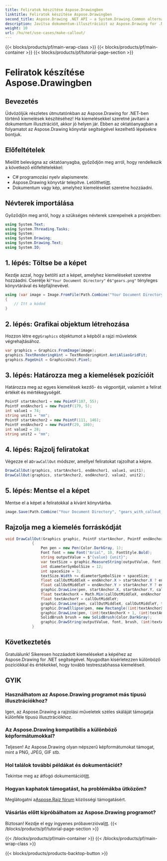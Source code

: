 ```yaml
---
title: Feliratok készítése Aspose.Drawingben
linktitle: Feliratok készítése Aspose.Drawingben
second_title: Aspose.Drawing .NET API – a System.Drawing.Common alternatívája
description: Javítsa dokumentum-illusztrációit az Aspose.Drawing for .NET segítségével! Ismerje meg lépésről lépésre, hogyan adhat hozzá feliratokat a tisztább és informatívabb látvány érdekében.
weight: 10
url: /hu/net/use-cases/make-callout/
---
```


{{< blocks/products/pf/main-wrap-class >}}
{{< blocks/products/pf/main-container >}}
{{< blocks/products/pf/tutorial-page-section >}}

# Feliratok készítése Aspose.Drawingben

## Bevezetés
Üdvözöljük részletes útmutatónkban az Aspose.Drawing for .NET-ben történő kiemelések készítéséhez! Ha kiemelésekkel szeretné javítani a dokumentum illusztrációit, akkor jó helyen jár. Ebben az oktatóanyagban a folyamatot az Aspose.Drawing könyvtár segítségével kezelhető lépésekre bontjuk.
## Előfeltételek
Mielőtt belevágna az oktatóanyagba, győződjön meg arról, hogy rendelkezik a következő előfeltételekkel:
- C# programozási nyelv alapismerete.
-  Aspose.Drawing könyvtár telepítve. Letöltheti[itt](https://releases.aspose.com/drawing/net/).
- Dokumentum vagy kép, amelyhez kiemeléseket szeretne hozzáadni.
## Névterek importálása
Győződjön meg arról, hogy a szükséges névterek szerepelnek a projektben:
```csharp
using System.Text;
using System.Threading.Tasks;
using System;
using System.Drawing;
using System.Drawing.Text;
using System.IO;
```
## 1. lépés: Töltse be a képet
 Kezdje azzal, hogy betölti azt a képet, amelyhez kiemeléseket szeretne hozzáadni. Cserélje ki`"Your Document Directory"` és`"gears.png"` tényleges könyvtárával és képfájlnevével.
```csharp
using (var image = Image.FromFile(Path.Combine("Your Document Directory", "gears.png")))
{
    // Itt a kódod
}
```
## 2. lépés: Grafikai objektum létrehozása
 Hozzon létre egy`Graphics` objektumot a képből a rajzi műveletek végrehajtásához.
```csharp
var graphics = Graphics.FromImage(image);
graphics.TextRenderingHint = TextRenderingHint.AntiAliasGridFit;
graphics.PageUnit = GraphicsUnit.Pixel;
```
## 3. lépés: Határozza meg a kiemelések pozícióit
Határozza meg az egyes kiemelések kezdő- és végpontját, valamint a felirat értékét és mértékegységét.
```csharp
PointF startAnchor1 = new PointF(107, 55);
PointF endAnchor1 = new PointF(179, 5);
int value1 = 74;
string unit1 = "mm";
PointF startAnchor2 = new PointF(111, 146);
PointF endAnchor2 = new PointF(29, 180);
int value2 = 28;
string unit2 = "mm";
```
## 4. lépés: Rajzolj feliratokat
 Végezze el a`DrawCallOut` módszer, amellyel feliratokat rajzolhat a képre.
```csharp
DrawCallOut(graphics, startAnchor1, endAnchor1, value1, unit1);
DrawCallOut(graphics, startAnchor2, endAnchor2, value2, unit2);
```
## 5. lépés: Mentse el a képet
Mentse el a képet a feliratokkal a kívánt könyvtárba.
```csharp
image.Save(Path.Combine("Your Document Directory", "gears_with_callout_out.png"));
```
## Rajzolja meg a kiemelés forráskódját
```csharp
void DrawCallOut(Graphics graphic, PointF startAnchor, PointF endAnchor, int value, string unit)
            {
                Pen pen = new Pen(Color.DarkGray, 1);
                Font font = new Font("Arial", 10, FontStyle.Bold);
                string outputValue = $"{value} {unit}";
                var textSize = graphic.MeasureString(outputValue, font);
                int diameterSymbolSize = 12;
                int spaceSize = 3;
                textSize.Width += diameterSymbolSize + spaceSize;
                float callOutMiddleX = endAnchor.X > startAnchor.X ? endAnchor.X - textSize.Width : endAnchor.X + textSize.Width;
                float callOutMiddleY = endAnchor.Y > startAnchor.Y ? endAnchor.Y - textSize.Height : endAnchor.Y + textSize.Height;
                graphic.DrawLine(pen, startAnchor.X, startAnchor.Y, callOutMiddleX, callOutMiddleY);
                float textAnchorX = Math.Min(callOutMiddleX, endAnchor.X);
                float textAnchorY = callOutMiddleY;
                graphic.DrawLine(pen, callOutMiddleX, callOutMiddleY, textAnchorX == callOutMiddleX ? textAnchorX + textSize.Width : textAnchorX, callOutMiddleY);
                graphic.DrawEllipse(pen, new Rectangle((int)textAnchorX + spaceSize, (int)(textAnchorY - textSize.Height) + spaceSize, 10, 10));
                graphic.DrawLine(pen, (int)textAnchorX + 1, (int)textAnchorY - 1, (int)textAnchorX + diameterSymbolSize + 2, (int)textAnchorY - diameterSymbolSize - 2);
                SolidBrush brush = new SolidBrush(Color.DarkGray);
                graphic.DrawString(outputValue, font, brush, (int)textAnchorX + diameterSymbolSize + spaceSize, (int)(textAnchorY - textSize.Height));
            }
```
## Következtetés

Gratulálunk! Sikeresen hozzáadott kiemeléseket a képéhez az Aspose.Drawing for .NET segítségével. Nyugodtan kísérletezzen különböző pozíciókkal és értékekkel, hogy tovább testreszabhassa kiemeléseit.

## GYIK

### Használhatom az Aspose.Drawing programot más típusú illusztrációkhoz?

Igen, az Aspose.Drawing a rajzolási műveletek széles skáláját támogatja különféle típusú illusztrációkhoz.

### Az Aspose.Drawing kompatibilis a különböző képformátumokkal?

Teljesen! Az Aspose.Drawing olyan népszerű képformátumokat támogat, mint a PNG, JPEG, GIF stb.

### Hol találok további példákat és dokumentációt?

 Tekintse meg az átfogó dokumentációt[itt](https://reference.aspose.com/drawing/net/).

### Hogyan kaphatok támogatást, ha problémákba ütközöm?

 Meglátogatni a[Aspose.Rajz fórum](https://forum.aspose.com/c/diagram/17) közösségi támogatásért.

### Vásárlás előtt kipróbálhatom az Aspose.Drawing programot?

 Biztosan! Kezdje el egy ingyenes próbaverzióval[itt](https://releases.aspose.com/).
{{< /blocks/products/pf/tutorial-page-section >}}

{{< /blocks/products/pf/main-container >}}
{{< /blocks/products/pf/main-wrap-class >}}

{{< blocks/products/products-backtop-button >}}
